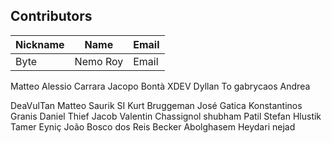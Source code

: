 ## Contributors

|    Nickname   |       Name         |              Email                |
| ------------- | ------------------ | --------------------------------- |
|    Byte   |     Nemo Roy       |              Email                |
Matteo Alessio Carrara 
Jacopo Bontà 
XDEV 
Dyllan To 
gabrycaos 
Andrea 

DeaVulTan 
Matteo 
Saurik SI 
Kurt Bruggeman 
José Gatica 
Konstantinos Granis 
Daniel Thief 
Jacob 
Valentin Chassignol 
shubham Patil 
Stefan Hlustik 
Tamer Eyniç 
João Bosco dos Reis Becker 
Abolghasem Heydari nejad
